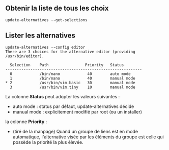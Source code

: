 ## Obtenir la liste de tous les choix 
```
update-alternatives --get-selections
```
## Lister les alternatives
```
update-alternatives --config editor
There are 3 choices for the alternative editor (providing /usr/bin/editor).

  Selection    Path                Priority   Status
------------------------------------------------------------
  0            /bin/nano            40        auto mode
  1            /bin/nano            40        manual mode
* 2            /usr/bin/vim.basic   30        manual mode
  3            /usr/bin/vim.tiny    10        manual mode
  ```
La colonne **Status** peut adopter les valeurs suivantes :
* auto mode : status par défaut, update-alternatives décide
* manual mode : explicitement modifié par root (ou un installer)
 
la colonne **Priority** :
* (tiré de la manpage) Quand un groupe de liens est en mode automatique, l'alternative visée par les éléments du groupe est celle qui possède la priorité la plus élevée.


